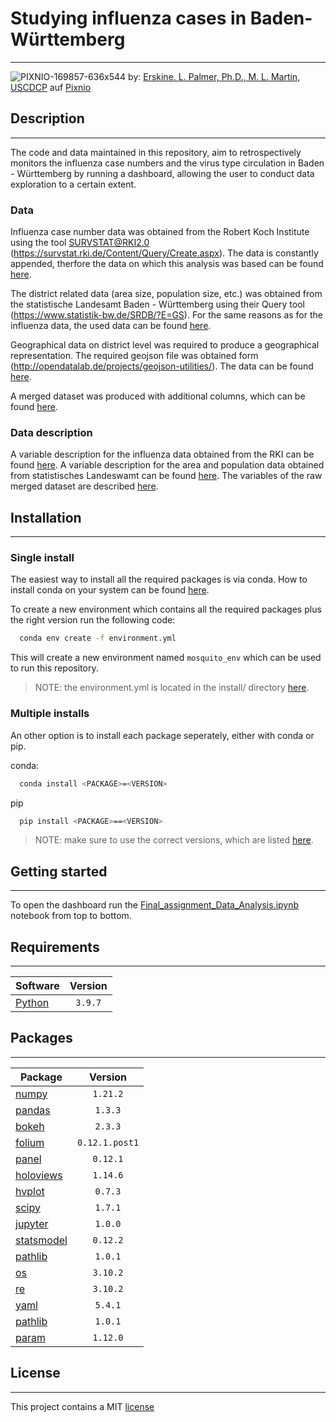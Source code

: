 # Studying influenza cases in Baden-Württemberg
* * *

![PIXNIO-169857-636x544](https://user-images.githubusercontent.com/94694457/155092715-61d903c5-d96f-4170-8f79-82f02a16467d.jpg) by: <a href="https://pixnio.com/de/wissenschaft/mikroskopische-aufnahmen/grippe/mitglied-taxonomische-familie-orthomyxoviridae-grippe-virus-ein-mehr-organismus">Erskine. L. Palmer, Ph.D., M. L. Martin, USCDCP</a> auf <a href="https://pixnio.com/de/">Pixnio</a>


## Description
* * *
The code and data maintained in this repository, aim to retrospectively monitors the influenza case numbers and the virus type circulation in Baden - Württemberg by running a dashboard, allowing the user to conduct data exploration to a certain extent.

### Data
Influenza case number data was obtained from the Robert Koch Institute using the tool SURVSTAT@RKI2.0 (https://survstat.rki.de/Content/Query/Create.aspx). The data is constantly appended, therfore the data on which this analysis was based can be found [here](/data/RKI/). 

The district related data (area size, population size, etc.) was obtained from the statistische Landesamt Baden - Württemberg using their Query tool (https://www.statistik-bw.de/SRDB/?E=GS). For the same reasons as for the influenza data, the used data can be found [here](/data/Stat_Landesamt_BW/). 

Geographical data on district level was required to produce a geographical representation. The required geojson file was obtained form (http://opendatalab.de/projects/geojson-utilities/). The data can be found [here](/data/geodata).

A merged dataset was produced with additional columns, which can be found [here](/data/).


### Data description
A variable description for the influenza data obtained from the RKI can be found [here](data/RKI/Documentation/RKI_codebook.md). 
A variable description for the area and population data obtained from statistisches Landeswamt can be found [here](/data/Stat_Landesamt_BW/Documentation/Stat_Landesamt_BW_codebook.md). 
The variables of the raw merged dataset are described [here](/data/codebook.md).

## Installation
* * *

### Single install
The easiest way to install all the required packages is via conda. How to install conda on your system can be found [here](https://docs.anaconda.com/anaconda/install/index.html).

To create a new environment which contains all the required packages plus the right version run the following code:

```bash
  conda env create -f environment.yml
```

This will create a new environment named `mosquito_env` which can be used to run this repository.

> NOTE: the environment.yml is located in the install/ directory [here](install/environment.yml).

### Multiple installs
An other option is to install each package seperately, either with conda or pip.

conda:
```bash
  conda install <PACKAGE>=<VERSION>
```

pip
```bash
  pip install <PACKAGE>==<VERSION>
```

> NOTE: make sure to use the correct versions, which are listed [here](#packages).

## Getting started
* * *
To open the dashboard run the [Final_assignment_Data_Analysis.ipynb](analysis/Final_assignment_Data_Analysis.ipynb) notebook from top to bottom.


## Requirements
* * *
| Software                          | Version  |
| --------------------------------- | :------: |
| [Python](https://www.python.org/) | `3.9.7`  |    


## Packages
* * *
| Package                                              | Version  |
| ---------------------------------------------------- | :------: |
| [numpy](https://numpy.org/)                          | `1.21.2` |
| [pandas](https://pandas.pydata.org/)                 | `1.3.3`  |
| [bokeh](https://bokeh.org/)                          | `2.3.3`  |
| [folium](https://python-visualization.github.io/folium/) | `0.12.1.post1` |
| [panel](https://panel.holoviz.org/)                  | `0.12.1` |
| [holoviews](https://holoviews.org/)                  | `1.14.6` |
| [hvplot](https://hvplot.holoviz.org/)                | `0.7.3`  |
| [scipy](https://scipy.org/)                          | `1.7.1`  |
| [jupyter](https://jupyter.org/)                      | `1.0.0`  |
| [statsmodel](https://www.statsmodels.org/)           | `0.12.2` |
| [pathlib](https://pathlib.readthedocs.io/en/pep428/) | `1.0.1`  |
| [os](https://docs.python.org/3/library/os.html)      | `3.10.2` |
| [re](https://docs.python.org/3/library/re.html)      | `3.10.2` |
| [yaml](https://pyyaml.org/)                          | `5.4.1`  |
| [pathlib](https://pathlib.readthedocs.io/en/pep428/) | `1.0.1`  |
| [param](http://param.holoviz.org/)                   | `1.12.0` |



## License
* * * 
This project contains a MIT [license](./LICENSE.md)



